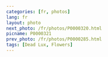 ```yaml
---
categories: [fr, photos]
lang: fr
layout: photo
next_photo: /fr/photos/P0000320.html
picname: P0000321
prev_photo: /fr/photos/P0000285.html
tags: [Dead Lux, Flowers]
---
```

